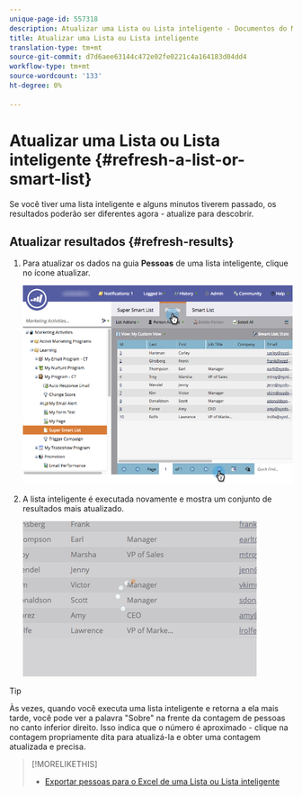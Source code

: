 ```yaml
---
unique-page-id: 557318
description: Atualizar uma Lista ou Lista inteligente - Documentos do Marketing - Documentação do produto
title: Atualizar uma Lista ou Lista inteligente
translation-type: tm+mt
source-git-commit: d7d6aee63144c472e02fe0221c4a164183d04dd4
workflow-type: tm+mt
source-wordcount: '133'
ht-degree: 0%

---
```



# Atualizar uma Lista ou Lista inteligente {#refresh-a-list-or-smart-list}

Se você tiver uma lista inteligente e alguns minutos tiverem passado, os resultados poderão ser diferentes agora - atualize para descobrir.

## Atualizar resultados {#refresh-results}

1. Para atualizar os dados na guia **Pessoas** de uma lista inteligente, clique no ícone atualizar.

   ![](assets/refreshbutton.png)

1. A lista inteligente é executada novamente e mostra um conjunto de resultados mais atualizado.

   ![](assets/loadingrefresh.png)

>[!TIP]
>
>Às vezes, quando você executa uma lista inteligente e retorna a ela mais tarde, você pode ver a palavra &quot;Sobre&quot; na frente da contagem de pessoas no canto inferior direito. Isso indica que o número é aproximado - clique na contagem propriamente dita para atualizá-la e obter uma contagem atualizada e precisa.

>[!MORELIKETHIS]
>
>* [Exportar pessoas para o Excel de uma Lista ou Lista inteligente](../../../../product-docs/core-marketo-concepts/smart-lists-and-static-lists/managing-people-in-smart-lists/export-people-to-excel-from-a-list-or-smart-list.md)

>



